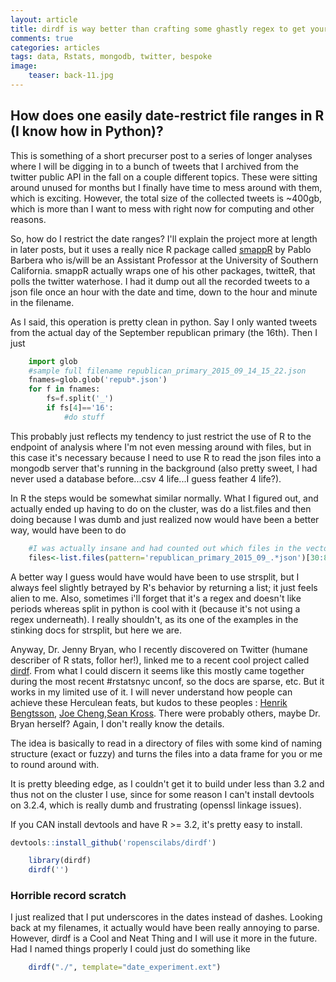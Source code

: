```yaml
---
layout: article
title: dirdf is way better than crafting some ghastly regex to get your artisinal, bespoke tweet filenames
comments: true
categories: articles
tags: data, Rstats, mongodb, twitter, bespoke
image:
    teaser: back-11.jpg
---
```


## How does one easily date-restrict file ranges in R (I know how in Python)?
This is something of a short precurser post to a series of longer analyses where I will be digging in to a bunch of tweets that I archived from the twitter public API in the fall on a couple different topics. These were sitting around unused for months but I finally have time to mess around with them, which is exciting. However, the total size of the collected tweets is ~400gb, which is more than I want to mess with right now for computing and other reasons. 

So, how do I restrict the date ranges? I'll explain the project more at length in later posts, but it uses a really nice R package called [smappR](https://github.com/SMAPPNYU/smappR/) by Pablo Barbera who is/will be an Assistant Professor at the University of Southern California. smappR actually wraps one of his other packages, twitteR, that polls the twitter waterhose. I had it dump out all the recorded tweets to a json file once an hour with the date and time, down to the hour and minute in the filename.

As I said, this operation is pretty clean in python. Say I only wanted tweets from the actual day of the September republican primary (the 16th). Then I just


```python
    import glob
    #sample full filename republican_primary_2015_09_14_15_22.json
    fnames=glob.glob('repub*.json')
    for f in fnames:
        fs=f.split('_')
        if fs[4]=='16':
            #do stuff
```

This probably just reflects my tendency to just restrict the use of R to the endpoint of analysis where I'm not even messing around with files, but in this case it's necessary because I need to use R to read the json files into a mongodb server that's running in the background (also pretty sweet, I had never used a database before...csv 4 life...I guess feather 4 life?).

In R the steps would be somewhat similar normally. What I figured out, and actually ended up having to do on the cluster, was do a list.files and then doing because I was dumb and just realized now would have been a better way, would have been to do

```R
    #I was actually insane and had counted out which files in the vector corresponded to the hours I wanted
    files<-list.files(pattern='republican_primary_2015_09_.*json')[30:85]
```

A better way I guess would have would have been to use strsplit, but I always feel slightly betrayed by R's behavior by returning a list; it just feels alien to me. Also, sometimes i'll forget that it's a regex and doesn't like periods whereas split in python is cool with it (because it's not using a regex underneath). I really shouldn't, as its one of the examples in the stinking docs for strsplit, but here we are.

Anyway, Dr. Jenny Bryan, who I recently discovered on Twitter (humane describer of R stats, follor her!), linked me to a recent cool project called [dirdf](https://github.com/ropenscilabs/dirdf). From what I could discern it seems like this mostly came together during the most recent #rstatsnyc unconf, so the docs are sparse, etc. But it works in my limited use of it. I will never understand how people can achieve these Herculean feats, but kudos to these peoples : [Henrik Bengtsson](https://twitter.com/henrikbengtsson), [Joe Cheng](https://twitter.com/jcheng),[Sean Kross](https://twitter.com/seankross). There were probably others, maybe Dr. Bryan herself? Again, I don't really know the details.

The idea is basically to read in a directory of files with some kind of naming structure (exact or fuzzy) and turns the files into a data frame for you or me to round around with.

 It is pretty bleeding edge, as I couldn't get it to build under less than 3.2 and thus not on the cluster I use, since for some reason I can't install devtools on 3.2.4, which is really dumb and frustrating (openssl linkage issues).

If you CAN install devtools and have R >= 3.2, it's pretty easy to install.
```R
devtools::install_github('ropenscilabs/dirdf')
```

```R
    library(dirdf)
    dirdf('')
```
### Horrible record scratch

I just realized that I put underscores in the dates instead of dashes. Looking back at my filenames, it actually would have been really annoying to parse. However, dirdf is a Cool and Neat Thing and I will use it more in the future. Had I named things properly I could just do something like

```R
    dirdf("./", template="date_experiment.ext")
```

